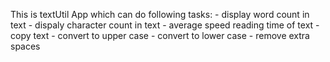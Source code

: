 This is textUtil App which can do following tasks:
    - display word count in text
    - dispaly character count in text
    - average speed reading time of text
    - copy text
    - convert to upper case
    - convert to lower case
    - remove extra spaces
